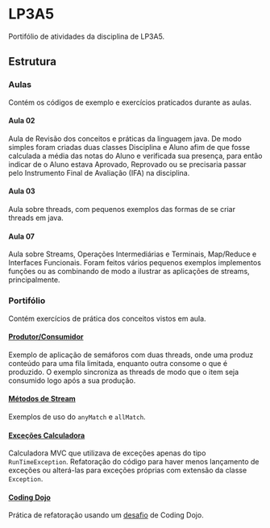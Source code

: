 # LP3A5
Portifólio de atividades da disciplina de LP3A5.

## Estrutura

### Aulas

Contém os códigos de exemplo e exercícios praticados durante as aulas.

#### Aula 02

Aula de Revisão dos conceitos e práticas da linguagem java.
De modo simples foram criadas duas classes Disciplina e Aluno afim de que fosse calculada a média das notas do Aluno e verificada sua presença, para então indicar de o Aluno estava Aprovado, Reprovado ou se precisaria passar pelo Instrumento Final de Avaliação (IFA) na disciplina.

#### Aula 03

Aula sobre threads, com pequenos exemplos das formas de se criar threads em java.

#### Aula 07

Aula sobre Streams, Operações Intermediárias e Terminais, Map/Reduce e Interfaces Funcionais.
Foram feitos vários pequenos exemplos implementos funções ou as combinando de modo a ilustrar as aplicações de streams, principalmente.

### Portifólio

Contém exercícios de prática dos conceitos vistos em aula.

#### [Produtor/Consumidor](https://github.com/piresbruna/LP3A5/tree/main/Portif%C3%B3lio/src/produtorConsumidor)

Exemplo de aplicação de semáforos com duas threads, onde uma produz conteúdo para uma fila limitada, enquanto outra consome o que é produzido. O exemplo sincroniza as threads de modo que o item seja consumido logo após a sua produção.

#### [Métodos de Stream](https://github.com/piresbruna/LP3A5/tree/main/Portif%C3%B3lio/src/metodosStream)

Exemplos de uso do `anyMatch` e `allMatch`.

#### [Exceções Calculadora](https://github.com/piresbruna/LP3A5/tree/main/Portif%C3%B3lio/src/exceptionsRefactorCalculadora)

Calculadora MVC que utilizava de exceções apenas do tipo `RunTimeException`. Refatoração do código para haver menos lançamento de exceções ou alterá-las para exceções próprias com extensão da classe `Exception`.

#### [Coding Dojo](https://github.com/piresbruna/LP3A5/tree/main/Portif%C3%B3lio/src/codingDojo/refactor)

Prática de refatoração usando um [desafio](https://github.com/emilybache/GildedRose-Refactoring-Kata) de Coding Dojo.